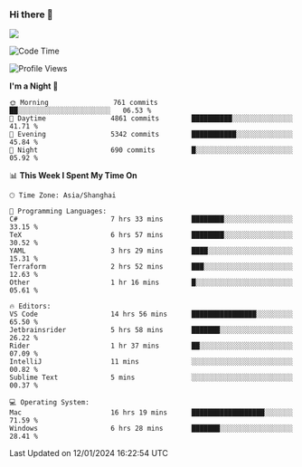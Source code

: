 ### Hi there 👋

<!--
**JJAYCHEN1e/jjaychen1e** is a ✨ _special_ ✨ repository because its `README.md` (this file) appears on your GitHub profile.

Here are some ideas to get you started:

- 🔭 I’m currently working on ...
- 🌱 I’m currently learning ...
- 👯 I’m looking to collaborate on ...
- 🤔 I’m looking for help with ...
- 💬 Ask me about ...
- 📫 How to reach me: ...
- 😄 Pronouns: ...
- ⚡ Fun fact: ...
-->

[![](https://github-readme-stats.vercel.app/api?username=jjaychen1e&show_icons=true)](https://github.com/jjaychen1e/github-readme-stats?count_private=true)

<!--START_SECTION:waka-->
![Code Time](http://img.shields.io/badge/Code%20Time-937%20hrs%2038%20mins-blue)

![Profile Views](http://img.shields.io/badge/Profile%20Views-2-blue)

**I'm a Night 🦉** 

```text
🌞 Morning                761 commits         ██░░░░░░░░░░░░░░░░░░░░░░░   06.53 % 
🌆 Daytime                4861 commits        ██████████░░░░░░░░░░░░░░░   41.71 % 
🌃 Evening                5342 commits        ███████████░░░░░░░░░░░░░░   45.84 % 
🌙 Night                  690 commits         █░░░░░░░░░░░░░░░░░░░░░░░░   05.92 % 
```


📊 **This Week I Spent My Time On** 

```text
🕑︎ Time Zone: Asia/Shanghai

💬 Programming Languages: 
C#                       7 hrs 33 mins       ████████░░░░░░░░░░░░░░░░░   33.15 % 
TeX                      6 hrs 57 mins       ████████░░░░░░░░░░░░░░░░░   30.52 % 
YAML                     3 hrs 29 mins       ████░░░░░░░░░░░░░░░░░░░░░   15.31 % 
Terraform                2 hrs 52 mins       ███░░░░░░░░░░░░░░░░░░░░░░   12.63 % 
Other                    1 hr 16 mins        █░░░░░░░░░░░░░░░░░░░░░░░░   05.61 % 

🔥 Editors: 
VS Code                  14 hrs 56 mins      ████████████████░░░░░░░░░   65.50 % 
Jetbrainsrider           5 hrs 58 mins       ███████░░░░░░░░░░░░░░░░░░   26.22 % 
Rider                    1 hr 37 mins        ██░░░░░░░░░░░░░░░░░░░░░░░   07.09 % 
IntelliJ                 11 mins             ░░░░░░░░░░░░░░░░░░░░░░░░░   00.82 % 
Sublime Text             5 mins              ░░░░░░░░░░░░░░░░░░░░░░░░░   00.37 % 

💻 Operating System: 
Mac                      16 hrs 19 mins      ██████████████████░░░░░░░   71.59 % 
Windows                  6 hrs 28 mins       ███████░░░░░░░░░░░░░░░░░░   28.41 % 
```


 Last Updated on 12/01/2024 16:22:54 UTC
<!--END_SECTION:waka-->
